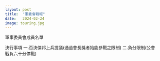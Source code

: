 ```yaml
---
layout: post
title:  "軍委會戰報"
date:   2024-02-24
image: touring.jpg
---
```


<p class="intro"><span class="dropcap">軍事委員會成員名單</span></p>

<P 傑邦上兵,獅爺LEO,Lingoce /P>

  
  決行事項
一.否決傑邦上兵提議(通過會長獎者始能參戰之限制)
二.負分限制(公會戰負六十分停戰)
